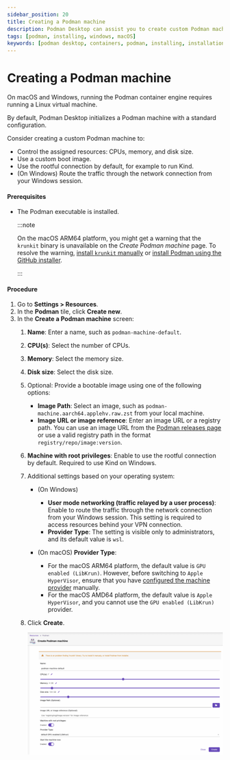```yaml
---
sidebar_position: 20
title: Creating a Podman machine
description: Podman Desktop can assist you to create custom Podman machine on Windows and macOS.
tags: [podman, installing, windows, macOS]
keywords: [podman desktop, containers, podman, installing, installation, windows, macos, podman machine]
---
```


# Creating a Podman machine

On macOS and Windows, running the Podman container engine requires running a Linux virtual machine.

By default, Podman Desktop initializes a Podman machine with a standard configuration.

Consider creating a custom Podman machine to:

- Control the assigned resources: CPUs, memory, and disk size.
- Use a custom boot image.
- Use the rootful connection by default, for example to run Kind.
- (On Windows) Route the traffic through the network connection from your Windows session.

#### Prerequisites

- The Podman executable is installed.

  :::note

  On the macOS ARM64 platform, you might get a warning that the `krunkit` binary is unavailable on the _Create Podman machine_ page. To resolve the warning, [install `krunkit` manually](https://github.com/containers/krunkit?tab=readme-ov-file#installation) or [install Podman using the GitHub installer](https://github.com/containers/podman/releases).

  :::

#### Procedure

1. Go to **Settings > Resources**.
1. In the **Podman** tile, click **Create new**.
1. In the **Create a Podman machine** screen:
   1. **Name**:
      Enter a name, such as `podman-machine-default`.
   1. **CPU(s)**:
      Select the number of CPUs.
   1. **Memory**:
      Select the memory size.
   1. **Disk size**:
      Select the disk size.
   1. Optional: Provide a bootable image using one of the following options:
      - **Image Path**: Select an image, such as `podman-machine.aarch64.applehv.raw.zst` from your local machine.
      - **Image URL or image reference**: Enter an image URL or a registry path. You can use an image URL from the [Podman releases page](https://github.com/containers/podman/releases) or use a valid registry path in the format `registry/repo/image:version`.
   1. **Machine with root privileges**:
      Enable to use the rootful connection by default.
      Required to use Kind on Windows.
   1. Additional settings based on your operating system:

      - (On Windows)
        - **User mode networking (traffic relayed by a user process)**: Enable to route the traffic through the network connection from your Windows session. This setting is required to access resources behind your VPN connection.
        - **Provider Type**: The setting is visible only to administrators, and its default value is `wsl`.
      - (On macOS) **Provider Type**:

        - For the macOS ARM64 platform, the default value is `GPU enabled (LibKrun)`. However, before switching to `Apple HyperVisor`, ensure that you have [configured the machine provider](/docs/installation/macos-install#using-applehv-as-machine-provider) manually.
        - For the macOS AMD64 platform, the default value is `Apple HyperVisor`, and you cannot use the `GPU enabled (LibKrun)` provider.

   1. Click **Create**.

      ![Create a Podman machine](img/create-a-podman-machine.png)
